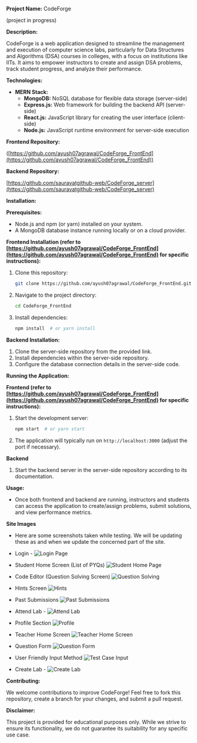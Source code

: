 **Project Name:** CodeForge

(project in progress)

**Description:**

CodeForge is a web application designed to streamline the management and execution of computer science labs, particularly for Data Structures and Algorithms (DSA) courses in colleges, with a focus on institutions like IITs. It aims to empower instructors to create and assign DSA problems, 
track student progress, and analyze their performance.

**Technologies:**

* **MERN Stack:**
    * **MongoDB:** NoSQL database for flexible data storage (server-side)
    * **Express.js:** Web framework for building the backend API (server-side)
    * **React.js:** JavaScript library for creating the user interface (client-side)
    * **Node.js:** JavaScript runtime environment for server-side execution

**Frontend Repository:**

([https://github.com/ayush07agrawal/CodeForge_FrontEnd](https://github.com/ayush07agrawal/CodeForge_FrontEnd))

**Backend Repository:**

[https://github.com/sauravatgithub-web/CodeForge_server](https://github.com/sauravatgithub-web/CodeForge_server)

**Installation:**

**Prerequisites:**

* Node.js and npm (or yarn) installed on your system.
* A MongoDB database instance running locally or on a cloud provider.

**Frontend Installation  (refer to [https://github.com/ayush07agrawal/CodeForge_FrontEnd](https://github.com/ayush07agrawal/CodeForge_FrontEnd) for specific instructions):**

1. Clone this repository:

   ```bash
   git clone https://github.com/ayush07agrawal/CodeForge_FrontEnd.git
   ```

2. Navigate to the project directory:

   ```bash
   cd CodeForge_FrontEnd
   ```

3. Install dependencies:

   ```bash
   npm install  # or yarn install
   ```

**Backend Installation:**

1. Clone the server-side repository from the provided link.
2. Install dependencies within the server-side repository.
3. Configure the database connection details in the server-side code.

**Running the Application:**

**Frontend (refer to [https://github.com/ayush07agrawal/CodeForge_FrontEnd](https://github.com/ayush07agrawal/CodeForge_FrontEnd) for specific instructions):**

1. Start the development server:

   ```bash
   npm start  # or yarn start
   ```

2. The application will typically run on `http://localhost:3000` (adjust the port if necessary).

**Backend**

1. Start the backend server in the server-side repository according to its documentation.

**Usage:**

* Once both frontend and backend are running, instructors and students can access the application to create/assign problems, submit solutions, and view performance metrics.

**Site Images**
* Here are some screenshots taken while testing. We will be updating these as and when we update the concerned part of the site.

* Login - 
![Login Page](SiteImages/LoginPage.jpg)

* Student Home Screen (List of PYQs) 
![Student Home Page](SiteImages/StudentHomeScreen.jpg)

* Code Editor (Question Solving Screen)
![Question Solving](SiteImages/QueSolvingEnvironment.jpg)

* Hints Screen
![Hints](SiteImages/Hints.jpg)

* Past Submissions
![Past Submissions](SiteImages/PastSubmissions.jpg)

* Attend Lab - 
![Attend Lab](SiteImages/AttendLab.jpg)

* Profile Section 
![Profile](SiteImages/StudentProfile.jpg)

* Teacher Home Screen
![Teacher Home Screen](SiteImages/TeacherHomeScreen.jpg)

* Question Form
![Question Form](SiteImages/UpdateOrAddQuestion.jpg)

* User Friendly Input Method
![Test Case Input](SiteImages/EfficientInputOfTestCases.jpg)

* Create Lab - 
![Create Lab](SiteImages/CreateLab.jpg)


**Contributing:**

We welcome contributions to improve CodeForge! Feel free to fork this repository, create a branch for your changes, and submit a pull request. 


**Disclaimer:**

This project is provided for educational purposes only. While we strive to ensure its functionality, we do not guarantee its suitability for any specific use case.
